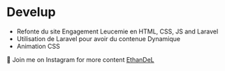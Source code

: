 # Develup


* Refonte du site Engagement Leucemie en HTML, CSS, JS and Laravel
* Utilisation de Laravel pour avoir du contenue Dynamique
* Animation CSS 

🤍 Join me on Instagram for more content [EthanDeL](https://www.instagram.com/ethan_del_code/)

